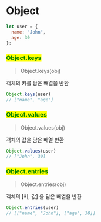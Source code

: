 # Object

```javascript
let user = {
  name: "John",
  age: 30
};
```

### <mark style="color:green;">Object.keys</mark>

> Object.keys(obj)

객체의 키를 담은 배열을 반환

```javascript
Object.keys(user)
// ["name", "age"]
```

### <mark style="color:green;">Object.values</mark>

> Object.values(obj)

객체의 값을 담은 배열 반환

```javascript
Object.values(user)
// ["John", 30]
```

### <mark style="color:green;">Object.entries</mark>

> Object.entries(obj)

객체의 \[키, 값] 을 담은 배열을 반환

```javascript
Object.entries(user)
// [["name", "John"], ["age", 30]]
```
